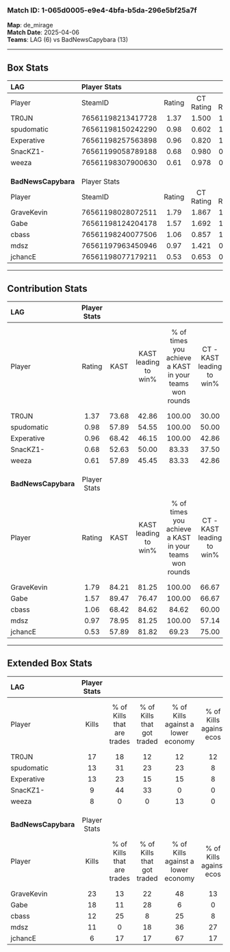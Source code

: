 ### Match ID: 1-065d0005-e9e4-4bfa-b5da-296e5bf25a7f  
**Map**: de_mirage  
**Match Date**: 2025-04-06  
**Teams**: LAG (6) vs BadNewsCapybara (13)  

---  

## Box Stats  

| **LAG**             | Player Stats      |        |           |          |       |       |       |         |        |      |     |
| :- | :- | :-: | :-: | :-: | :-: | :-: | :-: | :-: | :-: | :-: | :-: |
| Player              | SteamID           | Rating | CT Rating | T Rating | KAST  |  ADR  | Kills | Assists | Deaths | K/D  | HS% |
| TR0JN               | 76561198213417728 |  1.37  |   1.500   |  1.242   | 73.68 | 90.8  |  17   |    2    |   11   | 1.55 | 41  |
| spudomatic          | 76561198150242290 |  0.98  |   0.602   |  1.705   | 57.89 | 79.3  |  13   |    3    |   13   | 1.00 | 53  |
| Experative          | 76561198257563898 |  0.96  |   0.820   |  1.661   | 68.42 | 73.6  |  13   |    4    |   16   | 0.81 | 38  |
| SnacKZ1-            | 76561199058789188 |  0.68  |   0.980   |  0.171   | 52.63 | 54.8  |   9   |    3    |   13   | 0.69 | 66  |
| weeza               | 76561198307900630 |  0.61  |   0.978   |  0.429   | 57.89 | 67.4  |   8   |    4    |   17   | 0.47 | 75  |
|                     |                   |        |           |          |       |       |       |         |        |      |     |
|                     |                   |        |           |          |       |       |       |         |        |      |     |
|                     |                   |        |           |          |       |       |       |         |        |      |     |
| **BadNewsCapybara** | Player Stats      |        |           |          |       |       |       |         |        |      |     |
| Player              | SteamID           | Rating | CT Rating | T Rating | KAST  |  ADR  | Kills | Assists | Deaths | K/D  | HS% |
| GraveKevin          | 76561198028072511 |  1.79  |   1.867   |  1.831   | 84.21 | 111.9 |  23   |    3    |   11   | 2.09 | 56  |
| Gabe                | 76561198124204178 |  1.57  |   1.692   |  1.541   | 89.47 | 95.5  |  18   |    7    |   11   | 1.64 | 77  |
| cbass               | 76561198240077506 |  1.06  |   0.857   |  1.231   | 68.42 | 76.0  |  12   |    4    |   11   | 1.09 | 83  |
| mdsz                | 76561197963450946 |  0.97  |   1.421   |  0.898   | 78.95 | 63.1  |  11   |    4    |   14   | 0.79 | 45  |
| jchancE             | 76561198077179211 |  0.53  |   0.653   |  0.547   | 57.89 | 36.7  |   6   |    3    |   13   | 0.46 | 100 |
---  

## Contribution Stats  

| **LAG**             | Player Stats |       |                      |                                                        |                           |                                                             |                          |                                                            |
| :- | :-: | :-: | :-: | :-: | :-: | :-: | :-: | :-: |
| Player              |    Rating    | KAST  | KAST leading to win% | % of times you achieve a KAST in your teams won rounds | CT - KAST leading to win% | CT - % of times you achieve a KAST in your teams won rounds | T - KAST leading to win% | T - % of times you achieve a KAST in your teams won rounds |
| TR0JN               |     1.37     | 73.68 |        42.86         |                         100.00                         |           30.00           |                           100.00                            |          75.00           |                           100.00                           |
| spudomatic          |     0.98     | 57.89 |        54.55         |                         100.00                         |           50.00           |                           100.00                            |          60.00           |                           100.00                           |
| Experative          |     0.96     | 68.42 |        46.15         |                         100.00                         |           42.86           |                           100.00                            |          50.00           |                           100.00                           |
| SnacKZ1-            |     0.68     | 52.63 |        50.00         |                         83.33                          |           37.50           |                           100.00                            |          100.00          |                           66.67                            |
| weeza               |     0.61     | 57.89 |        45.45         |                         83.33                          |           42.86           |                           100.00                            |          50.00           |                           66.67                            |
|                     |              |       |                      |                                                        |                           |                                                             |                          |                                                            |
|                     |              |       |                      |                                                        |                           |                                                             |                          |                                                            |
|                     |              |       |                      |                                                        |                           |                                                             |                          |                                                            |
| **BadNewsCapybara** | Player Stats |       |                      |                                                        |                           |                                                             |                          |                                                            |
| Player              |    Rating    | KAST  | KAST leading to win% | % of times you achieve a KAST in your teams won rounds | CT - KAST leading to win% | CT - % of times you achieve a KAST in your teams won rounds | T - KAST leading to win% | T - % of times you achieve a KAST in your teams won rounds |
| GraveKevin          |     1.79     | 84.21 |        81.25         |                         100.00                         |           66.67           |                           100.00                            |          90.00           |                           100.00                           |
| Gabe                |     1.57     | 89.47 |        76.47         |                         100.00                         |           66.67           |                           100.00                            |          81.82           |                           100.00                           |
| cbass               |     1.06     | 68.42 |        84.62         |                         84.62                          |           60.00           |                            75.00                            |          100.00          |                           88.89                            |
| mdsz                |     0.97     | 78.95 |        81.25         |                         100.00                         |           57.14           |                           100.00                            |          100.00          |                           100.00                           |
| jchancE             |     0.53     | 57.89 |        81.82         |                         69.23                          |           75.00           |                            75.00                            |          85.71           |                           66.67                            |
---  

## Extended Box Stats  

| **LAG**             | Player Stats |                            |                            |                                    |                         |                              |                                 |        |                             |                                     |                          |                               |                            |
| :- | :-: | :-: | :-: | :-: | :-: | :-: | :-: | :-: | :-: | :-: | :-: | :-: | :-: |
| Player              |    Kills     | % of Kills that are trades | % of Kills that got traded | % of Kills against a lower economy | % of Kills against ecos | % of Kills that are flawless | % of Kills that are close duels | Deaths | % of Deaths that get traded | % of Deaths against a lower economy | % of Deaths against ecos | % of Deaths that are flawless | % of Deaths that are close |
| TR0JN               |      17      |             18             |             12             |                 12                 |           12            |              71              |                0                |   11   |              9              |                 18                  |            9             |              91               |             0              |
| spudomatic          |      13      |             31             |             23             |                 23                 |            8            |              77              |                0                |   13   |              8              |                 15                  |            8             |              54               |             8              |
| Experative          |      13      |             23             |             15             |                 15                 |            8            |              85              |                0                |   16   |             38              |                 13                  |            6             |              63               |             6              |
| SnacKZ1-            |      9       |             44             |             33             |                 0                  |            0            |              67              |                0                |   13   |              0              |                 15                  |            8             |              69               |             8              |
| weeza               |      8       |             0              |             0              |                 13                 |            0            |              63              |               13                |   17   |             35              |                 12                  |            6             |              53               |             12             |
|                     |              |                            |                            |                                    |                         |                              |                                 |        |                             |                                     |                          |                               |                            |
|                     |              |                            |                            |                                    |                         |                              |                                 |        |                             |                                     |                          |                               |                            |
|                     |              |                            |                            |                                    |                         |                              |                                 |        |                             |                                     |                          |                               |                            |
| **BadNewsCapybara** | Player Stats |                            |                            |                                    |                         |                              |                                 |        |                             |                                     |                          |                               |                            |
| Player              |    Kills     | % of Kills that are trades | % of Kills that got traded | % of Kills against a lower economy | % of Kills against ecos | % of Kills that are flawless | % of Kills that are close duels | Deaths | % of Deaths that get traded | % of Deaths against a lower economy | % of Deaths against ecos | % of Deaths that are flawless | % of Deaths that are close |
| GraveKevin          |      23      |             13             |             22             |                 48                 |           13            |              74              |                4                |   11   |             18              |                  0                  |            0             |              82               |             0              |
| Gabe                |      18      |             11             |             28             |                 6                  |            0            |              44              |               17                |   11   |             18              |                 18                  |            0             |              64               |             0              |
| cbass               |      12      |             25             |             8              |                 25                 |            8            |              67              |                0                |   11   |              9              |                  9                  |            9             |              73               |             9              |
| mdsz                |      11      |             0              |             18             |                 36                 |           27            |              82              |                0                |   14   |             21              |                  7                  |            7             |              79               |             0              |
| jchancE             |      6       |             17             |             17             |                 67                 |           17            |              50              |               17                |   13   |             15              |                  8                  |            0             |              77               |             0              |
